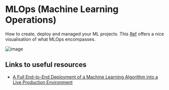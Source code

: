 # MLOps (Machine Learning Operations)
How to create, deploy and managed your ML projects. This [Ref](https://neptune.ai/blog/ml-experiment-tracking) offers a nice visualisation of what MLOps encompasses.

![image](https://user-images.githubusercontent.com/89139139/148684996-107b35e5-7136-4842-a132-119db6ee48ce.png)



## Links to useful resources
- [A Full End-to-End Deployment of a Machine Learning Algorithm into a Live Production Environment](https://www.kdnuggets.com/2021/12/deployment-machine-learning-algorithm-live-production-environment.html)
